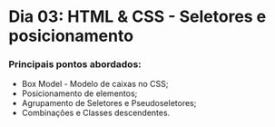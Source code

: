 # Dia 03: HTML & CSS - Seletores e posicionamento
### Principais pontos abordados:
* Box Model - Modelo de caixas no CSS;
* Posicionamento de elementos;
* Agrupamento de Seletores e Pseudoseletores;
* Combinações e Classes descendentes.